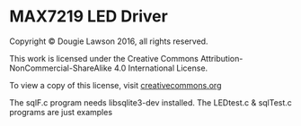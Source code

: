 MAX7219 LED Driver
==================

Copyright &copy; Dougie Lawson 2016, all rights reserved.
 
This work is licensed under the Creative Commons Attribution-NonCommercial-ShareAlike 4.0 International License.
 
 To view a copy of this license, visit [creativecommons.org]
   
[creativecommons.org]:http://creativecommons.org/licenses/by-nc-sa/4.0/deed.en_GB.  

The sqlF.c program needs libsqlite3-dev installed.
The LEDtest.c & sqlTest.c programs are just examples

